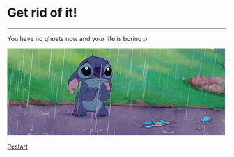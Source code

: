 # Get rid of it!
---
You have no ghosts now and your life is boring :)

![stitch](stich.gif)

[Restart](../Start.md)